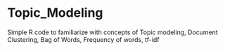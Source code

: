 # Topic_Modeling
Simple R code to familiarize with concepts of Topic modeling, Document Clustering, Bag of Words, Frequency of words, tf-idf
